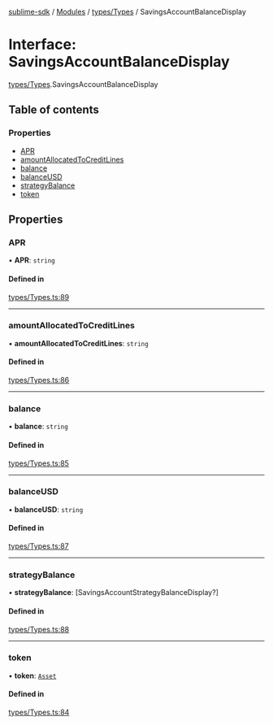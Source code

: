 [sublime-sdk](../README.md) / [Modules](../modules.md) / [types/Types](../modules/types_Types.md) / SavingsAccountBalanceDisplay

# Interface: SavingsAccountBalanceDisplay

[types/Types](../modules/types_Types.md).SavingsAccountBalanceDisplay

## Table of contents

### Properties

- [APR](types_Types.SavingsAccountBalanceDisplay.md#apr)
- [amountAllocatedToCreditLines](types_Types.SavingsAccountBalanceDisplay.md#amountallocatedtocreditlines)
- [balance](types_Types.SavingsAccountBalanceDisplay.md#balance)
- [balanceUSD](types_Types.SavingsAccountBalanceDisplay.md#balanceusd)
- [strategyBalance](types_Types.SavingsAccountBalanceDisplay.md#strategybalance)
- [token](types_Types.SavingsAccountBalanceDisplay.md#token)

## Properties

### APR

• **APR**: `string`

#### Defined in

[types/Types.ts:89](https://github.com/akshay111meher/sublime-sdk/blob/5e69867/src/types/Types.ts#L89)

___

### amountAllocatedToCreditLines

• **amountAllocatedToCreditLines**: `string`

#### Defined in

[types/Types.ts:86](https://github.com/akshay111meher/sublime-sdk/blob/5e69867/src/types/Types.ts#L86)

___

### balance

• **balance**: `string`

#### Defined in

[types/Types.ts:85](https://github.com/akshay111meher/sublime-sdk/blob/5e69867/src/types/Types.ts#L85)

___

### balanceUSD

• **balanceUSD**: `string`

#### Defined in

[types/Types.ts:87](https://github.com/akshay111meher/sublime-sdk/blob/5e69867/src/types/Types.ts#L87)

___

### strategyBalance

• **strategyBalance**: [SavingsAccountStrategyBalanceDisplay?]

#### Defined in

[types/Types.ts:88](https://github.com/akshay111meher/sublime-sdk/blob/5e69867/src/types/Types.ts#L88)

___

### token

• **token**: [`Asset`](types_Types.Asset.md)

#### Defined in

[types/Types.ts:84](https://github.com/akshay111meher/sublime-sdk/blob/5e69867/src/types/Types.ts#L84)
